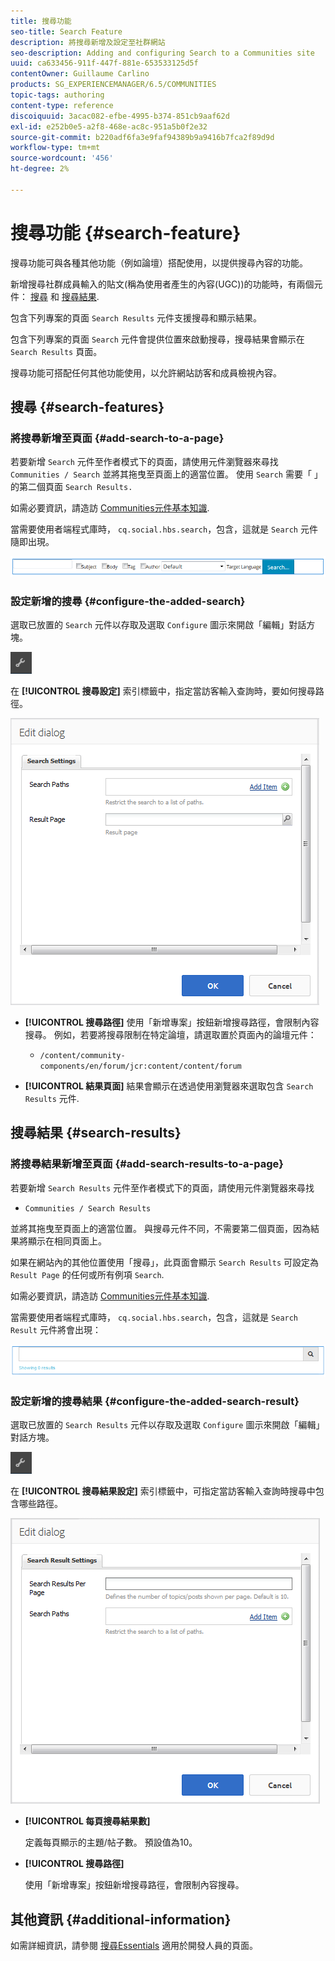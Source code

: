 ```yaml
---
title: 搜尋功能
seo-title: Search Feature
description: 將搜尋新增及設定至社群網站
seo-description: Adding and configuring Search to a Communities site
uuid: ca633456-911f-447f-881e-653533125d5f
contentOwner: Guillaume Carlino
products: SG_EXPERIENCEMANAGER/6.5/COMMUNITIES
topic-tags: authoring
content-type: reference
discoiquuid: 3acac082-efbe-4995-b374-851cb9aaf62d
exl-id: e252b0e5-a2f8-468e-ac8c-951a5b0f2e32
source-git-commit: b220adf6fa3e9faf94389b9a9416b7fca2f89d9d
workflow-type: tm+mt
source-wordcount: '456'
ht-degree: 2%

---
```


# 搜尋功能 {#search-feature}

搜尋功能可與各種其他功能（例如論壇）搭配使用，以提供搜尋內容的功能。

新增搜尋社群成員輸入的貼文(稱為使用者產生的內容(UGC))的功能時，有兩個元件： [搜尋](#search) 和 [搜尋結果](#search-results).

包含下列專案的頁面 `Search Results` 元件支援搜尋和顯示結果。

包含下列專案的頁面 `Search` 元件會提供位置來啟動搜尋，搜尋結果會顯示在 `Search Results` 頁面。

搜尋功能可搭配任何其他功能使用，以允許網站訪客和成員檢視內容。

## 搜尋 {#search-features}

### 將搜尋新增至頁面 {#add-search-to-a-page}

若要新增 `Search` 元件至作者模式下的頁面，請使用元件瀏覽器來尋找 `Communities / Search` 並將其拖曳至頁面上的適當位置。 使用 `Search` 需要「 」的第二個頁面 `Search Results.`

如需必要資訊，請造訪 [Communities元件基本知識](basics.md).

當需要使用者端程式庫時， `cq.social.hbs.search`，包含，這就是 `Search` 元件隨即出現。

![add-search](assets/add-search.png)

### 設定新增的搜尋 {#configure-the-added-search}

選取已放置的 `Search` 元件以存取及選取 `Configure` 圖示來開啟「編輯」對話方塊。

![設定](assets/configure-new.png)

在 **[!UICONTROL 搜尋設定]** 索引標籤中，指定當訪客輸入查詢時，要如何搜尋路徑。

![search-settings](assets/search-settings.png)

* **[!UICONTROL 搜尋路徑]**
使用「新增專案」按鈕新增搜尋路徑，會限制內容搜尋。 例如，若要將搜尋限制在特定論壇，請選取置於頁面內的論壇元件：

   * `/content/community-components/en/forum/jcr:content/content/forum`

* **[!UICONTROL 結果頁面]**
結果會顯示在透過使用瀏覽器來選取包含 
`Search Results` 元件.

## 搜尋結果 {#search-results}

### 將搜尋結果新增至頁面 {#add-search-results-to-a-page}

若要新增 `Search Results` 元件至作者模式下的頁面，請使用元件瀏覽器來尋找

* `Communities / Search Results`

並將其拖曳至頁面上的適當位置。 與搜尋元件不同，不需要第二個頁面，因為結果將顯示在相同頁面上。

如果在網站內的其他位置使用「搜尋」，此頁面會顯示 `Search Results` 可設定為 `Result Page` 的任何或所有例項 `Search`.

如需必要資訊，請造訪 [Communities元件基本知識](basics.md).

當需要使用者端程式庫時， `cq.social.hbs.search`，包含，這就是 `Search Result` 元件將會出現：

![search-result](assets/search-result1.png)

### 設定新增的搜尋結果 {#configure-the-added-search-result}

選取已放置的 `Search Results` 元件以存取及選取 `Configure` 圖示來開啟「編輯」對話方塊。

![設定](assets/configure-new.png)

在 **[!UICONTROL 搜尋結果設定]** 索引標籤中，可指定當訪客輸入查詢時搜尋中包含哪些路徑。

![search-result-settings](assets/search-result-settings.png)

* **[!UICONTROL 每頁搜尋結果數]**

   定義每頁顯示的主題/帖子數。 預設值為10。

* **[!UICONTROL 搜尋路徑]**

   使用「新增專案」按鈕新增搜尋路徑，會限制內容搜尋。

## 其他資訊 {#additional-information}

如需詳細資訊，請參閱 [搜尋Essentials](search-implementation.md) 適用於開發人員的頁面。
